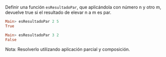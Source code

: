 ﻿Definir una función `esResultadoPar`, que aplicándola con número n y otro m,
devuelve true si el resultado de elevar n a m es par.

```haskell
Main> esResultadoPar 2 5
True

Main> esResultadoPar 3 2
False
```

Nota: Resolverlo utilizando aplicación parcial y composición.
